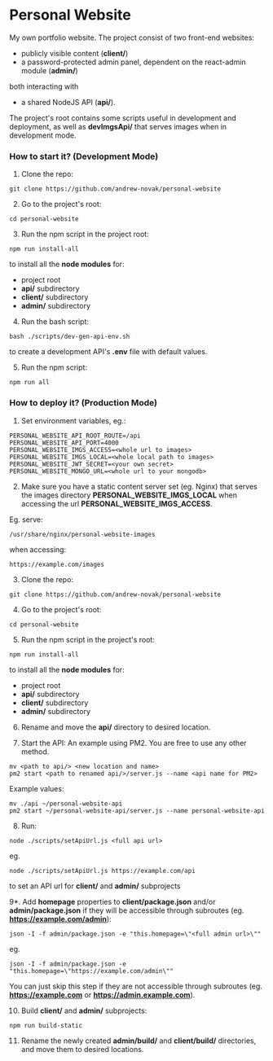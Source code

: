 # Personal Website

My own portfolio website. The project consist of two front-end websites:
- publicly visible content (**client/**) 
- a password-protected admin panel, dependent on the react-admin module (**admin/**)

both interacting with
- a shared NodeJS API (**api/**).

The project's root contains some scripts useful in development and deployment, as well as **devImgsApi/** that serves images when in development mode.

### How to start it? (Development Mode)

1. Clone the repo:

```
git clone https://github.com/andrew-novak/personal-website
```

2. Go to the project's root:

```
cd personal-website
```

3. Run the npm script in the project root:

```
npm run install-all
```

to install all the **node modules** for:

- project root
- **api/** subdirectory
- **client/** subdirectory
- **admin/** subdirectory

4. Run the bash script:

```
bash ./scripts/dev-gen-api-env.sh
```

to create a development API's **.env** file with default values.

5. Run the npm script:

```
npm run all
```

### How to deploy it? (Production Mode)

1. Set environment variables, eg.:

```
PERSONAL_WEBSITE_API_ROOT_ROUTE=/api
PERSONAL_WEBSITE_API_PORT=4000
PERSONAL_WEBSITE_IMGS_ACCESS=<whole url to images>
PERSONAL_WEBSITE_IMGS_LOCAL=<whole local path to images>
PERSONAL_WEBSITE_JWT_SECRET=<your own secret>
PERSONAL_WEBSITE_MONGO_URL=<whole url to your mongodb>
```

2. Make sure you have a static content server set (eg. Nginx) that serves the images directory **PERSONAL_WEBSITE_IMGS_LOCAL** when accessing the url **PERSONAL_WEBSITE_IMGS_ACCESS**.

Eg. serve:
```
/usr/share/nginx/personal-website-images
```
when accessing:
```
https://example.com/images
```

3. Clone the repo:

```
git clone https://github.com/andrew-novak/personal-website
```

4. Go to the project's root:

```
cd personal-website
```

5. Run the npm script in the project's root:

```
npm run install-all
```

to install all the **node modules** for:

- project root
- **api/** subdirectory
- **client/** subdirectory
- **admin/** subdirectory

6. Rename and move the **api/** directory to desired location.

7. Start the API:
An example using PM2. You are free to use any other method.
```
mv <path to api/> <new location and name>
pm2 start <path to renamed api/>/server.js --name <api name for PM2>
```
Example values:
```
mv ./api ~/personal-website-api
pm2 start ~/personal-website-api/server.js --name personal-website-api
```
8. Run:

```
node ./scripts/setApiUrl.js <full api url>
```
eg.
```
node ./scripts/setApiUrl.js https://example.com/api
```

to set an API url for **client/** and **admin/** subprojects

9*. Add **homepage** properties to **client/package.json** and/or **admin/package.json** if they will be accessible through subroutes (eg. **https://example.com/admin**):

```
json -I -f admin/package.json -e "this.homepage=\"<full admin url>\""
```
eg.
```
json -I -f admin/package.json -e "this.homepage=\"https://example.com/admin\""
```

You can just skip this step if they are not accessible through subroutes (eg. **https://example.com** or **https://admin.example.com**).

10. Build **client/** and **admin/** subprojects:

```
npm run build-static
```

11. Rename the newly created **admin/build/** and **client/build/** directories, and move them to desired locations.
